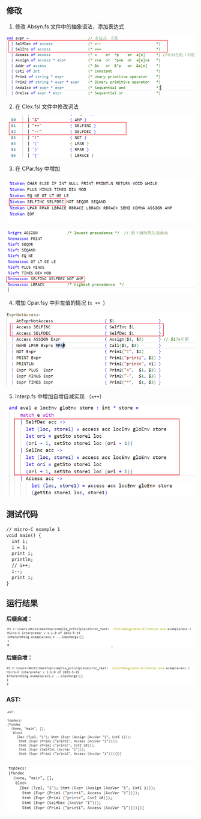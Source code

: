## 修改

1. 修改 Absyn.fs 文件中的抽象语法，添加表达式

![image-20220531103557955](.\测试.assets\image-20220531103557955.png)



2. 在 Clex.fsl 文件中修改词法

![image-20220531103800417](.\测试.assets\image-20220531103800417.png)



3. 在 CPar.fsy 中增加 

![image-20220531113151884](.\测试.assets\image-20220531113151884.png) 

![image-20220531113216832](.\测试.assets\image-20220531113216832.png)



4. 增加 Cpar.fsy 中非左值的情况 (`x ++ `)

![image-20220531113556136](.\测试.assets\image-20220531113556136.png)



5. Interp.fs 中增加自增自减实现 （`x++`）

![image-20220531114055479](.\测试.assets\image-20220531114055479.png)



## 测试代码

```
// micro-C example 1
void main() {
  int i;
  i = 1;
  print i;
  println;
  // i++;
  i--;
  print i;
}
```



## 运行结果

**后缀自减：**

![image-20220531114731950](.\测试.assets\image-20220531114731950.png)



**后缀自增：**

![image-20220531114759784](.\测试.assets\image-20220531114759784.png)



### AST:

![image-20220531114949785](.\测试.assets\image-20220531114949785.png)



![image-20220531115030946](.\测试.assets\image-20220531115030946.png)
